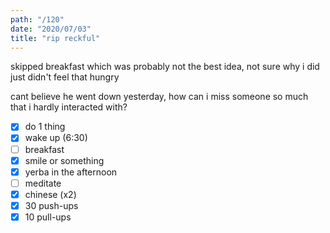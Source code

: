 ```yaml
---
path: "/120"
date: "2020/07/03"
title: "rip reckful"
---
```


skipped breakfast which was probably not the best idea, not sure why i did just didn't feel that hungry

cant believe he went down yesterday, how can i miss someone so much that i hardly interacted with?

- [x] do 1 thing
- [x] wake up (6:30)
- [ ] breakfast
- [x] smile or something
- [x] yerba in the afternoon
- [ ] meditate
- [x] chinese (x2)
- [x] 30 push-ups
- [x] 10 pull-ups
